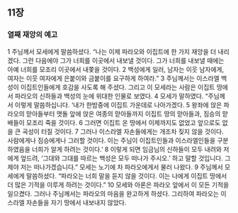 ## 11장
### 열째 재앙의 예고
1 주님께서 모세에게 말씀하셨다. “나는 이제 파라오와 이집트에 한 가지 재앙을 더 내리겠다. 그런 다음에야 그가 너희를 이곳에서 내보낼 것이다. 그가 너희를 내보낼 때에는 아예 너희를 모조리 이곳에서 내쫓을 것이다.
2 백성에게 일러, 남자는 이웃 남자에게, 여자는 이웃 여자에게 은붙이와 금붙이를 요구하게 하여라.”
3 주님께서는 이스라엘 백성이 이집트인들에게 호감을 사도록 해 주셨다. 그리고 이 모세라는 사람은 이집트 땅에서 파라오의 신하들과 백성의 눈에 위대한 인물로 보였다.
4 모세가 말하였다. “주님께서 이렇게 말씀하십니다. ‘내가 한밤중에 이집트 가운데로 나아가겠다.
5 왕좌에 앉은 파라오의 맏아들부터 맷돌 앞에 앉은 여종의 맏아들까지 이집트 땅의 맏아들과, 짐승의 맏배들이 모조리 죽을 것이다.
6 그러면 이집트 온 땅에서 이제까지도 없었고 앞으로도 없을 큰 곡성이 터질 것이다.
7 그러나 이스라엘 자손들에게는 개조차 짖지 않을 것이다. 사람에게나 짐승에게나 그러할 것이다. 이는 주님이 이집트인들과 이스라엘인들을 구분하였음을 너희가 알게 하려는 것이다.’
8 이렇게 되면 임금님의 신하들이 모두 내려와 저에게 엎드려, ‘그대와 그대를 따르는 백성은 모두 떠나가 주시오.’ 하고 말할 것입니다. 그제야 저는 떠나가겠습니다.” 모세는 노기에 차 파라오에게서 물러 나왔다.
9 주님께서 모세에게 말씀하셨다. “파라오는 너희 말을 듣지 않을 것이다. 이는 나에게 이집트 땅에서 더 많은 기적을 이루게 하려는 것이다.”
10 모세와 아론은 파라오 앞에서 이 모든 기적을 일으켰다. 그러나 주님께서는 파라오의 마음을 완고하게 하셨다. 그리하여 파라오는 이스라엘 자손들을 자기 땅에서 내보내지 않았다.
